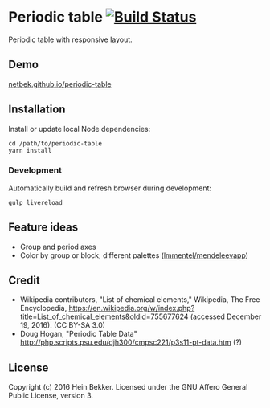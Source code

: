 # Periodic table [![Build Status](https://secure.travis-ci.org/netbek/periodic-table.png?branch=master)](http://travis-ci.org/netbek/periodic-table)

Periodic table with responsive layout.

## Demo

[netbek.github.io/periodic-table](https://netbek.github.io/periodic-table)

## Installation

Install or update local Node dependencies:

```
cd /path/to/periodic-table
yarn install
```

### Development

Automatically build and refresh browser during development:

```
gulp livereload
```

## Feature ideas

* Group and period axes
* Color by group or block; different palettes ([lmmentel/mendeleevapp](https://github.com/lmmentel/mendeleevapp))

## Credit

* Wikipedia contributors, "List of chemical elements," Wikipedia, The Free Encyclopedia, https://en.wikipedia.org/w/index.php?title=List_of_chemical_elements&oldid=755677624 (accessed December 19, 2016). (CC BY-SA 3.0)
* Doug Hogan, "Periodic Table Data" http://php.scripts.psu.edu/djh300/cmpsc221/p3s11-pt-data.htm (?)

## License

Copyright (c) 2016 Hein Bekker. Licensed under the GNU Affero General Public License, version 3.
